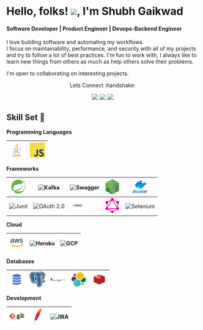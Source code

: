 # Hello, folks! <img src="https://raw.githubusercontent.com/MartinHeinz/MartinHeinz/master/wave.gif" width="30px">,  I'm Shubh Gaikwad

#### Software Developer | Product Engineer | Devops-Backend Engineer

I love building software and automating my workflows. <br>
I focus on maintainability, performance, and security with all of my projects and try to follow a lot of best practices. I'm fun to work with, I always like to learn new things from others as much as help others solve their problems.

I'm open to collaborating on interesting projects.



<p align="center"> Lets Connect :handshake:</p>
<p align="center"><a href="https://twitter.com/shubhdgaikwad"><img src="https://img.shields.io/badge/twitter-%231DA1F2.svg?&style=for-the-badge&logo=twitter&logoColor=white" height=25></a> <a href="https://www.linkedin.com/in/shubham-gaikwad-b90181b5/"><img src="https://img.shields.io/badge/linkedin-%230077B5.svg?&style=for-the-badge&logo=linkedin&logoColor=white" height=25></a> <a href="https://www.instagram.com/shubh.gaikwad/"><img src="https://img.shields.io/badge/instagram-%23E4405F.svg?&style=for-the-badge&logo=instagram&logoColor=white" height=25></a> 
</p>

## Skill Set :muscle:

**Programming Languages**

<img title="Java" alt="Java" width="40px" src="https://raw.githubusercontent.com/github/explore/master/topics/java/java.png" />|<img alt="JS" title="JavaScript" width="40px" src="https://raw.githubusercontent.com/github/explore/master/topics/javascript/javascript.png">
|--|--|

**Frameworks**

<img title="Spring Boot" alt="Spring Boot" width="40px" src="https://raw.githubusercontent.com/github/explore/master/topics/spring/spring.png">|<img title="Kafka" alt="Kafka" width="40px" src="https://upload.wikimedia.org/wikipedia/commons/0/05/Apache_kafka.svg">|<img title="Swagger" alt="Swagger" width="40px" src="https://upload.wikimedia.org/wikipedia/commons/a/ab/Swagger-logo.png">|<img title="Node" alt="Node" width="40px" src="https://raw.githubusercontent.com/github/explore/master/topics/nodejs/nodejs.png">|<img title="Docker" alt="Docker" width="40px" src="https://raw.githubusercontent.com/github/explore/master/topics/docker/docker.png">
|--|--|--|--|--|
<img title="Junit" alt="Junit" width="40px" src="https://junit.org/junit4/images/junit5-banner.png">|<img title="OAuth 2.0" alt="OAuth 2.0" width="40px" src="https://img.icons8.com/color/48/000000/authentication.png">|<img title="jQuery" alt="jQuery" width="40px" src="https://raw.githubusercontent.com/github/explore/master/topics/jquery/jquery.png">|<img title="GrahpQL" alt="GraphQL" width="40px" src="https://raw.githubusercontent.com/github/explore/master/topics/graphql/graphql.png">|<img title="Selenium" alt="Selenium" width="40px" src="https://img.icons8.com/color/48/000000/selenium-test-automation.png">

**Cloud**

<img title="AWS" alt="AWS" width="40px" src="https://raw.githubusercontent.com/github/explore/main/topics/aws/aws.png">|<img title="G" alt="Heroku" width="40px" src="https://img.icons8.com/color/48/000000/heroku.png">|<img title="GCP" alt="GCP" width="40px" src="https://img.icons8.com/fluency/48/000000/google-cloud.png">
|--|--|--|

**Databases**

<img title="SQL" alt="SQL" width="40px" src="https://raw.githubusercontent.com/github/explore/master/topics/sql/sql.png">|<img title="PostgreSQl" alt="PostgreSQl" width="40px" src="https://raw.githubusercontent.com/github/explore/master/topics/postgresql/postgresql.png">|<img title="MongoDB" alt="MongoDB" width="40px" src="https://raw.githubusercontent.com/github/explore/master/topics/mongodb/mongodb.png">|<img title="ElasticSearch" alt="ElasticSearch" width="40px" src="https://raw.githubusercontent.com/github/explore/master/topics/elasticsearch/elasticsearch.png">|<img title="Redis" alt="Redis" width="40px" src="https://raw.githubusercontent.com/github/explore/master/topics/redis/redis.png"> <br>
|--|--|--|--|--|

**Development**

<img title="git" alt="git" width="40px" src="https://raw.githubusercontent.com/github/explore/master/topics/git/git.png">|<img title="Maven" alt="Maven" width="40px" src="https://raw.githubusercontent.com/github/explore/master/topics/maven/maven.png">|<img title="JIRA" alt="JIRA" width="40px" src="https://logos-world.net/wp-content/uploads/2021/02/Jira-Emblem.png">
|--|--|--
<br>


<!-- ![Visitor Badge](https://visitor-badge.laobi.icu/badge?page_id=shubhtrino.shubhtrino) -->
